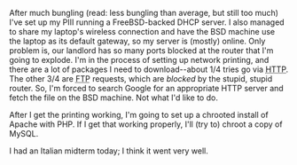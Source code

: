 <p>After much bungling (read: less bungling than average, but still too much) I've set up my PIII running a FreeBSD-backed DHCP server.  I also managed to share my laptop's wireless connection and have the BSD machine use the laptop as its default gateway, so my server is (mostly) online.  Only problem is, our landlord has so many ports blocked at the router that I'm going to explode.  I'm in the process of setting up network printing, and there are a lot of packages I need to download--about 1/4 tries go via <acronym title="HyperText Transfer Protocol">HTTP</acronym>.  The other 3/4 are <acronym title="File Transfer Protocol">FTP</acronym> requests, which are <em>blocked</em> by the stupid, stupid router.  So, I'm forced to search Google for an appropriate HTTP server and fetch the file on the BSD machine.  Not what I'd like to do.</p>
<p>After I get the printing working, I'm going to set up a chrooted install of Apache with PHP.  If I get that working properly, I'll (try to) chroot a copy of MySQL.</p>
<p>I had an Italian midterm today; I think it went very well.</p>